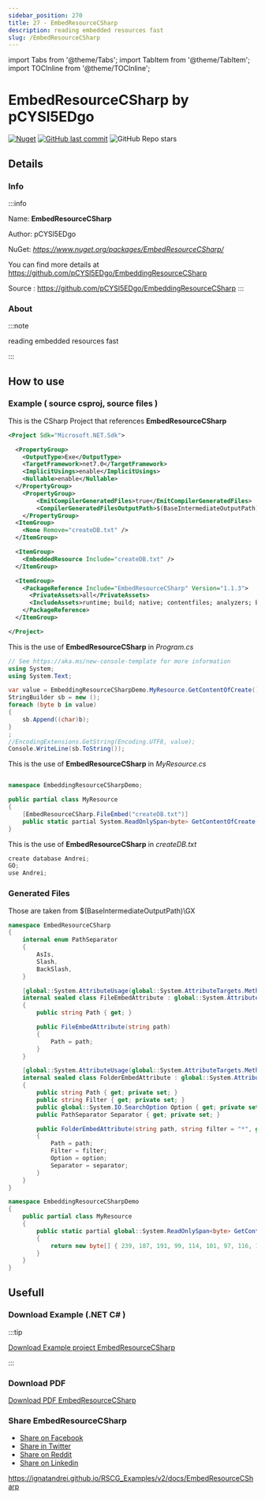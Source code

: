 ```yaml
---
sidebar_position: 270
title: 27 - EmbedResourceCSharp
description: reading embedded resources fast
slug: /EmbedResourceCSharp
---
```

import Tabs from '@theme/Tabs';
import TabItem from '@theme/TabItem';
import TOCInline from '@theme/TOCInline';

# EmbedResourceCSharp  by pCYSl5EDgo

<!---
<TOCInline toc={toc} />
-->
[![Nuget](https://img.shields.io/nuget/dt/EmbedResourceCSharp?label=EmbedResourceCSharp)](https://www.nuget.org/packages/EmbedResourceCSharp/)
[![GitHub last commit](https://img.shields.io/github/last-commit/pCYSl5EDgo/EmbeddingResourceCSharp?label=updated)](https://github.com/pCYSl5EDgo/EmbeddingResourceCSharp)
![GitHub Repo stars](https://img.shields.io/github/stars/pCYSl5EDgo/EmbeddingResourceCSharp?style=social)

## Details

### Info
:::info

Name: **EmbedResourceCSharp**

Author: pCYSl5EDgo

NuGet: 
*https://www.nuget.org/packages/EmbedResourceCSharp/*   


You can find more details at https://github.com/pCYSl5EDgo/EmbeddingResourceCSharp

Source : https://github.com/pCYSl5EDgo/EmbeddingResourceCSharp
:::

### About
:::note

reading embedded resources fast


:::

## How to use

### Example ( source csproj, source files )

<Tabs>

<TabItem value="csproj" label="CSharp Project">

This is the CSharp Project that references **EmbedResourceCSharp**
```xml showLineNumbers {22}
<Project Sdk="Microsoft.NET.Sdk">

  <PropertyGroup>
    <OutputType>Exe</OutputType>
    <TargetFramework>net7.0</TargetFramework>
    <ImplicitUsings>enable</ImplicitUsings>
    <Nullable>enable</Nullable>
  </PropertyGroup>
	<PropertyGroup>
		<EmitCompilerGeneratedFiles>true</EmitCompilerGeneratedFiles>
		<CompilerGeneratedFilesOutputPath>$(BaseIntermediateOutputPath)\GX</CompilerGeneratedFilesOutputPath>
	</PropertyGroup>
  <ItemGroup>
    <None Remove="createDB.txt" />
  </ItemGroup>

  <ItemGroup>
    <EmbeddedResource Include="createDB.txt" />
  </ItemGroup>

  <ItemGroup>
    <PackageReference Include="EmbedResourceCSharp" Version="1.1.3">
      <PrivateAssets>all</PrivateAssets>
      <IncludeAssets>runtime; build; native; contentfiles; analyzers; buildtransitive</IncludeAssets>
    </PackageReference>
  </ItemGroup>

</Project>

```

</TabItem>

  <TabItem value="C:\test\RSCG_Examples\v2\rscg_examples\EmbeddingResourceCSharp\src\EmbeddingResourceCSharpDemo\Program.cs" label="Program.cs" >

  This is the use of **EmbedResourceCSharp** in *Program.cs*

```csharp showLineNumbers 
// See https://aka.ms/new-console-template for more information
using System;
using System.Text;

var value = EmbeddingResourceCSharpDemo.MyResource.GetContentOfCreate();
StringBuilder sb = new ();
foreach (byte b in value)
{
    sb.Append((char)b);
}
;
//EncodingExtensions.GetString(Encoding.UTF8, value);
Console.WriteLine(sb.ToString());

```
  </TabItem>

  <TabItem value="C:\test\RSCG_Examples\v2\rscg_examples\EmbeddingResourceCSharp\src\EmbeddingResourceCSharpDemo\MyResource.cs" label="MyResource.cs" >

  This is the use of **EmbedResourceCSharp** in *MyResource.cs*

```csharp showLineNumbers 

namespace EmbeddingResourceCSharpDemo;

public partial class MyResource
{
    [EmbedResourceCSharp.FileEmbed("createDB.txt")]
    public static partial System.ReadOnlySpan<byte> GetContentOfCreate();
}

```
  </TabItem>

  <TabItem value="C:\test\RSCG_Examples\v2\rscg_examples\EmbeddingResourceCSharp\src\EmbeddingResourceCSharpDemo\createDB.txt" label="createDB.txt" >

  This is the use of **EmbedResourceCSharp** in *createDB.txt*

```csharp showLineNumbers 
create database Andrei;
GO;
use Andrei;
```
  </TabItem>

</Tabs>

### Generated Files

Those are taken from $(BaseIntermediateOutputPath)\GX

<Tabs>


<TabItem value="C:\test\RSCG_Examples\v2\rscg_examples\EmbeddingResourceCSharp\src\EmbeddingResourceCSharpDemo\obj\GX\EmbedResourceCSharp\EmbedResourceCSharp.Generator\Attribute.cs" label="Attribute.cs" >


```csharp showLineNumbers 
namespace EmbedResourceCSharp
{
    internal enum PathSeparator
    {
        AsIs,
        Slash,
        BackSlash,
    }

    [global::System.AttributeUsage(global::System.AttributeTargets.Method, AllowMultiple = false)]
    internal sealed class FileEmbedAttribute : global::System.Attribute
    {
        public string Path { get; }

        public FileEmbedAttribute(string path)
        {
            Path = path;
        }
    }

    [global::System.AttributeUsage(global::System.AttributeTargets.Method, AllowMultiple = false)]
    internal sealed class FolderEmbedAttribute : global::System.Attribute
    {
        public string Path { get; private set; }
        public string Filter { get; private set; }
        public global::System.IO.SearchOption Option { get; private set; }
        public PathSeparator Separator { get; private set; }

        public FolderEmbedAttribute(string path, string filter = "*", global::System.IO.SearchOption option = global::System.IO.SearchOption.AllDirectories, PathSeparator separator = PathSeparator.Slash)
        {
            Path = path;
            Filter = filter;
            Option = option;
            Separator = separator;
        }
    }
}

```

  </TabItem>


<TabItem value="C:\test\RSCG_Examples\v2\rscg_examples\EmbeddingResourceCSharp\src\EmbeddingResourceCSharpDemo\obj\GX\EmbedResourceCSharp\EmbedResourceCSharp.Generator\MyResource____GetContentOfCreate.file.g.cs" label="MyResource____GetContentOfCreate.file.g.cs" >


```csharp showLineNumbers 
namespace EmbeddingResourceCSharpDemo
{
    public partial class MyResource
    {
        public static partial global::System.ReadOnlySpan<byte> GetContentOfCreate()
        {
            return new byte[] { 239, 187, 191, 99, 114, 101, 97, 116, 101, 32, 100, 97, 116, 97, 98, 97, 115, 101, 32, 65, 110, 100, 114, 101, 105, 59, 13, 10, 71, 79, 59, 13, 10, 117, 115, 101, 32, 65, 110, 100, 114, 101, 105, 59 };
        }
    }
}


```

  </TabItem>


</Tabs>

## Usefull

### Download Example (.NET  C# )
:::tip

[Download Example project EmbedResourceCSharp ](/sources/EmbedResourceCSharp.zip)

:::

### Download PDF

[Download PDF EmbedResourceCSharp ](/pdfs/EmbedResourceCSharp.pdf)

### Share EmbedResourceCSharp 

<ul>
  <li><a href="https://www.facebook.com/sharer/sharer.php?u=https%3A%2F%2Fignatandrei.github.io%2FRSCG_Examples%2Fv2%2Fdocs%2FEmbedResourceCSharp&quote=EmbedResourceCSharp" title="Share on Facebook" target="_blank">Share on Facebook</a></li>
  <li><a href="https://twitter.com/intent/tweet?source=https%3A%2F%2Fignatandrei.github.io%2FRSCG_Examples%2Fv2%2Fdocs%2FEmbedResourceCSharp&text=EmbedResourceCSharp:%20https%3A%2F%2Fignatandrei.github.io%2FRSCG_Examples%2Fv2%2Fdocs%2FEmbedResourceCSharp" target="_blank" title="Tweet">Share in Twitter</a></li>
  <li><a href="http://www.reddit.com/submit?url=https%3A%2F%2Fignatandrei.github.io%2FRSCG_Examples%2Fv2%2Fdocs%2FEmbedResourceCSharp&title=EmbedResourceCSharp" target="_blank" title="Submit to Reddit">Share on Reddit</a></li>
  <li><a href="http://www.linkedin.com/shareArticle?mini=true&url=https%3A%2F%2Fignatandrei.github.io%2FRSCG_Examples%2Fv2%2Fdocs%2FEmbedResourceCSharp&title=EmbedResourceCSharp&summary=&source=https%3A%2F%2Fignatandrei.github.io%2FRSCG_Examples%2Fv2%2Fdocs%2FEmbedResourceCSharp" target="_blank" title="Share on LinkedIn">Share on Linkedin</a></li>
</ul>

https://ignatandrei.github.io/RSCG_Examples/v2/docs/EmbedResourceCSharp
